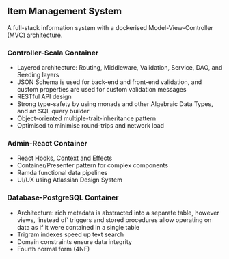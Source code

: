 ## Item Management System

A full-stack information system with a dockerised Model-View-Controller (MVC) architecture.

### Controller-Scala Container

* Layered architecture: Routing, Middleware, Validation, Service, DAO, and Seeding layers
* JSON Schema is used for back-end and front-end validation, and custom properties are used for custom validation messages
* RESTful API design
* Strong type-safety by using monads and other Algebraic Data Types, and an SQL query builder
* Object-oriented multiple-trait-inheritance pattern
* Optimised to minimise round-trips and network load

### Admin-React Container

* React Hooks, Context and Effects
* Container/Presenter pattern for complex components
* Ramda functional data pipelines
* UI/UX using Atlassian Design System

### Database-PostgreSQL Container

* Architecture: rich metadata is abstracted into a separate table, however views, ‘instead of’ triggers and stored procedures allow operating on data as if it were contained in a single table
* Trigram indexes speed up text search
* Domain constraints ensure data integrity
* Fourth normal form (4NF)
